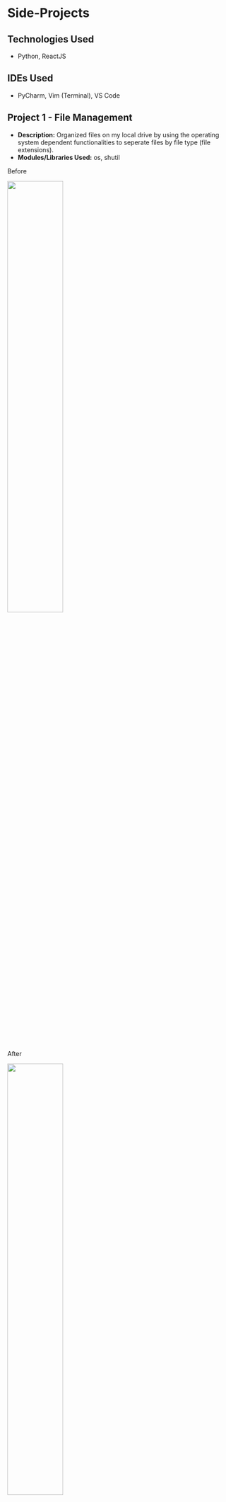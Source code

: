 # Side-Projects

## Technologies Used
  
   * Python, ReactJS
   
## IDEs Used
  
   * PyCharm, Vim (Terminal), VS Code
   
## Project 1 - File Management
  
  * __Description:__ Organized files on my local drive by using the operating system dependent functionalities to seperate files by file type (file extensions).
  * __Modules/Libraries Used:__ os, shutil

  
Before

<img src = "https://github.com/iamaryaak/Side-Projects/blob/master/images/Screen%20Shot%202020-07-31%20at%202.57.43%20AM.png" width="50%" height="50%"/>

After

<img src = "https://github.com/iamaryaak/Side-Projects/blob/master/images/Screen%20Shot%202020-07-31%20at%202.59.24%20AM.png" width="50%" height="50%"/>

Possible Next Steps: I would like the process to be automated in a way such that, whenever I download a file off google, the Downloads folder will be automatically organized.


## Project 2 - Covid Tracker

  * Built to track Covid-19 stats.
  * Built with Python and Flask


## Project 3 - Image Recognition

  * Details TBD
